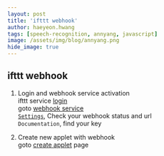 ```yaml
---
layout: post
title: 'ifttt webhook' 
author: haeyeon.hwang
tags: [speech-recognition, annyang, javascript]
image: /assets/img/blog/annyang.png
hide_image: true
---
```


## **ifttt webhook**

1. Login and webhook service activation  
   ifttt service [login](https://ifttt.com/)  
   goto [webhook service](https://ifttt.com/maker_webhooks)  
   [`Settings`](https://ifttt.com/services/maker_webhooks/settings), Check your webhook status and url  
   `Documentation`, find your key  
  
2. Create new applet with webhook  
   goto [create applet](https://ifttt.com/create) page
   